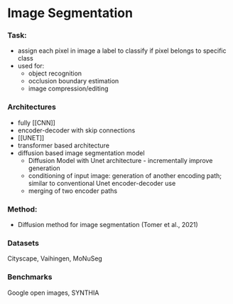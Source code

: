 # Image Segmentation
### Task:
- assign each pixel in image a label to classify if pixel belongs to specific class
- used for: 
	- object recognition
	- occlusion boundary estimation
	- image compression/editing
### Architectures
- fully [[CNN]]
- encoder-decoder with skip connections
- [[UNET]]
- transformer based architecture
- diffusion based image segmentation model
	- Diffusion Model with Unet architecture - incrementally improve generation
	- conditioning of input image: generation of another encoding path; similar to conventional Unet encoder-decoder use
	- merging of two encoder paths


### Method:
- Diffusion method for image segmentation (Tomer et al., 2021)
### Datasets
Cityscape, Vaihingen, MoNuSeg
### Benchmarks
Google open images, SYNTHIA


